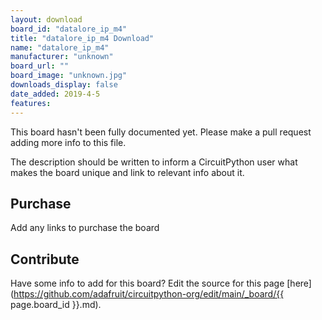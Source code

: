 ```yaml
---
layout: download
board_id: "datalore_ip_m4"
title: "datalore_ip_m4 Download"
name: "datalore_ip_m4"
manufacturer: "unknown"
board_url: ""
board_image: "unknown.jpg"
downloads_display: false
date_added: 2019-4-5
features:
---
```


This board hasn't been fully documented yet. Please make a pull request adding more info to this file.

The description should be written to inform a CircuitPython user what makes the board unique and link to relevant info about it.

## Purchase
Add any links to purchase the board

## Contribute

Have some info to add for this board? Edit the source for this page [here](https://github.com/adafruit/circuitpython-org/edit/main/_board/{{ page.board_id }}.md).
